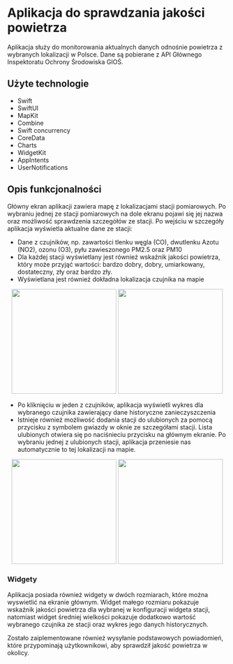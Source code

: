 # Aplikacja do sprawdzania jakości powietrza

Aplikacja służy do monitorowania aktualnych danych odnośnie powietrza z wybranych lokalizacji w Polsce. Dane są pobierane z API Głównego Inspektoratu Ochrony Środowiska GIOŚ.

## Użyte technologie
- Swift
- SwiftUI
- MapKit
- Combine
- Swift concurrency
- CoreData
- Charts
- WidgetKit
- AppIntents
- UserNotifications

## Opis funkcjonalności
Główny ekran aplikacji zawiera mapę z lokalizacjami stacji pomiarowych. Po wybraniu jednej ze stacji pomiarowych na dole ekranu pojawi się jej nazwa oraz możliwość sprawdzenia szczegółów ze stacji. Po wejściu w szczegóły aplikacja wyświetla aktualne dane ze stacji:
- Dane z czujników, np. zawartości tlenku węgla (CO), dwutlenku Azotu (NO2), ozonu (O3), pyłu zawieszonego PM2.5 oraz PM10
- Dla każdej stacji wyświetlany jest również wskaźnik jakości powietrza, który może przyjąć wartości: bardzo dobry, dobry, umiarkowany, dostateczny, zły oraz bardzo zły.
- Wyświetlana jest również dokładna lokalizacja czujnika na mapie
<p align="center">
  <img src="https://github.com/user-attachments/assets/e49992af-92e2-4cf7-8024-5d115aacf0ec" width="240"/>
  <img src="https://github.com/user-attachments/assets/a9844bab-b286-4fe6-9eec-d88cea687bba" width="240"/>
</p>

- Po kliknięciu w jeden z czujników, aplikacja wyświetli wykres dla wybranego czujnika zawierający dane historyczne zanieczyszczenia
- Istnieje również możliwość dodania stacji do ulubionych za pomocą przycisku z symbolem gwiazdy w oknie ze szczegółami stacji. Lista ulubionych otwiera się po naciśnieciu przycisku na głównym ekranie. Po wybraniu jednej z ulubionych stacji, aplikacja przeniesie nas automatycznie to tej lokalizacji na mapie.
<p align="center">
  <img src="https://github.com/user-attachments/assets/d5009bab-fca3-4c9f-bb1d-be3ed99f1a02" width="240"/>
  <img src="https://github.com/user-attachments/assets/56b087af-d000-4805-b82f-41c9bd1d7693" width="240"/>
</p>

### Widgety
Aplikacja posiada również widgety w dwóch rozmiarach, które można wyswietlić na ekranie głównym.
Widget małego rozmiaru pokazuje wskaźnik jakości powietrza dla wybranej w konfiguracji widgeta stacji, natomiast widget średniej wielkości pokazuje dodatkowo wartość wybranego czujnika ze stacji oraz wykres jego danych historycznych.


Zostało zaiplementowane również wysyłanie podstawowych powiadomień, które przypominają użytkownikowi, aby sprawdził jakość powietrza w okolicy.
